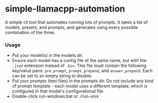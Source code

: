 # simple-llamacpp-automation
A simple cli tool that automates running lots of prompts. It takes a list of models, presets, and prompts, and generates using every possible combination of the three.

### Usage
- Put your model(s) in the models dir.
- Ensure each model has a config file of the same name, but with the `.json` extension instead of `.bin`. This file must contain the following key/value pairs: `pre_prompt`, `prompt_prepend`, and `answer_prepend`. Each can be set to an empty string to disable.
- Put your prompts (text files) in the prompts dir. Do not include any kind of prompt template - each model uses a different template, which is configured in that model's configurational file.
- Double-click run-windows.bat or ./run-unix
